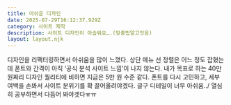 ```yaml
---
title: 아쉬운 디자인
date: 2025-07-29T16:12:37.929Z
category: 사이트 제작
description: 사이트 디자인이 아숩워요….(맞춤법알고잇음)
layout: layout.njk
---
```

디자인을 리팩터링하면서 아쉬움을 많이 느꼈다. 상단 메뉴 선 정렬은 어느 정도 잡혔는데 폰트와 간격이 아직 ‘공식 분석 사이트 느낌’이 나지 않는다. 내가 목표로 하는 40만 원짜리 디자인 퀄리티에 비하면 지금은 5만 원 수준 같다. 폰트를 다시 고민하고, 세부 여백을 손봐서 사이트 분위기를 확 끌어올려야겠다. 글구 디테일이 너무 아쉬움../ 열심히 공부하면서 다듬어 봐야겟다ㅠㅠ